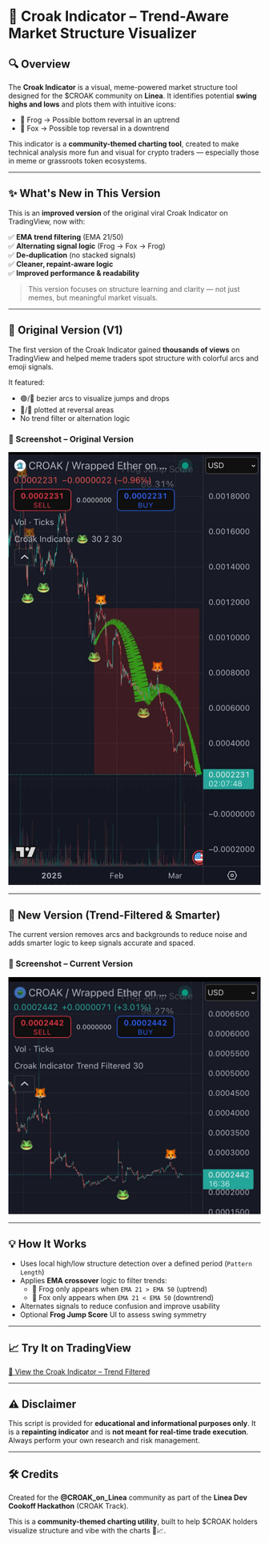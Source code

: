 # 🐸 Croak Indicator – Trend-Aware Market Structure Visualizer

## 🔍 Overview
The **Croak Indicator** is a visual, meme-powered market structure tool designed for the $CROAK community on **Linea**. It identifies potential **swing highs and lows** and plots them with intuitive icons:

- 🐸 Frog → Possible bottom reversal in an uptrend
- 🦊 Fox → Possible top reversal in a downtrend

This indicator is a **community-themed charting tool**, created to make technical analysis more fun and visual for crypto traders — especially those in meme or grassroots token ecosystems.

---

## ✨ What's New in This Version

This is an **improved version** of the original viral Croak Indicator on TradingView, now with:

✅ **EMA trend filtering** (EMA 21/50)  
✅ **Alternating signal logic** (Frog → Fox → Frog)  
✅ **De-duplication** (no stacked signals)  
✅ **Cleaner, repaint-aware logic**  
✅ **Improved performance & readability**

> This version focuses on structure learning and clarity — not just memes, but meaningful market visuals.

---

## 🧪 Original Version (V1)

The first version of the Croak Indicator gained **thousands of views** on TradingView and helped meme traders spot structure with colorful arcs and emoji signals.

It featured:
- 🟢/🔴 bezier arcs to visualize jumps and drops
- 🐸/🦊 plotted at reversal areas
- No trend filter or alternation logic

### 📸 Screenshot – Original Version
![Original Version](screenshots/original-version.jpg)

---

## 🚀 New Version (Trend-Filtered & Smarter)

The current version removes arcs and backgrounds to reduce noise and adds smarter logic to keep signals accurate and spaced.

### 📸 Screenshot – Current Version
![New Version](screenshots/trend_filtered_version.jpg)

---

## 💡 How It Works

- Uses local high/low structure detection over a defined period (`Pattern Length`)
- Applies **EMA crossover** logic to filter trends:
  - 🐸 Frog only appears when `EMA 21 > EMA 50` (uptrend)
  - 🦊 Fox only appears when `EMA 21 < EMA 50` (downtrend)
- Alternates signals to reduce confusion and improve usability
- Optional **Frog Jump Score** UI to assess swing symmetry

---

## 📈 Try It on TradingView
[🔗 View the Croak Indicator – Trend Filtered](https://www.tradingview.com/script/npMbt9iy-Croak-Indicator-Trend-Filtered/)

---

## ⚠️ Disclaimer
This script is provided for **educational and informational purposes only**. It is a **repainting indicator** and is **not meant for real-time trade execution**. Always perform your own research and risk management.

---

## 🛠️ Credits
Created for the **@CROAK_on_Linea** community as part of the **Linea Dev Cookoff Hackathon** (CROAK Track).

This is a **community-themed charting utility**, built to help $CROAK holders visualize structure and vibe with the charts 🐸📈.


